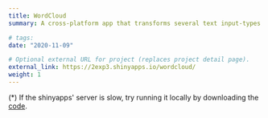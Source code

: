 ```yaml
---
title: WordCloud
summary: A cross-platform app that transforms several text input-types into highly-customizable -and downloadable- wordclouds.

# tags:
date: "2020-11-09"

# Optional external URL for project (replaces project detail page).
external_link: https://2exp3.shinyapps.io/wordcloud/
weight: 1 
---
```

(*) If the shinyapps' server is slow, try running it locally by downloading the [code](https://github.com/2exp3/wordcloud).